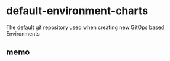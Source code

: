 # default-environment-charts
The default git repository used when creating new GitOps based Environments

## memo
